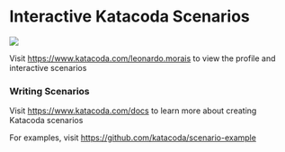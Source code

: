# Interactive Katacoda Scenarios

[![](http://shields.katacoda.com/katacoda/leonardo.morais/count.svg)](https://www.katacoda.com/leonardo.morais "Get your profile on Katacoda.com")

Visit https://www.katacoda.com/leonardo.morais to view the profile and interactive scenarios

### Writing Scenarios
Visit https://www.katacoda.com/docs to learn more about creating Katacoda scenarios

For examples, visit https://github.com/katacoda/scenario-example
